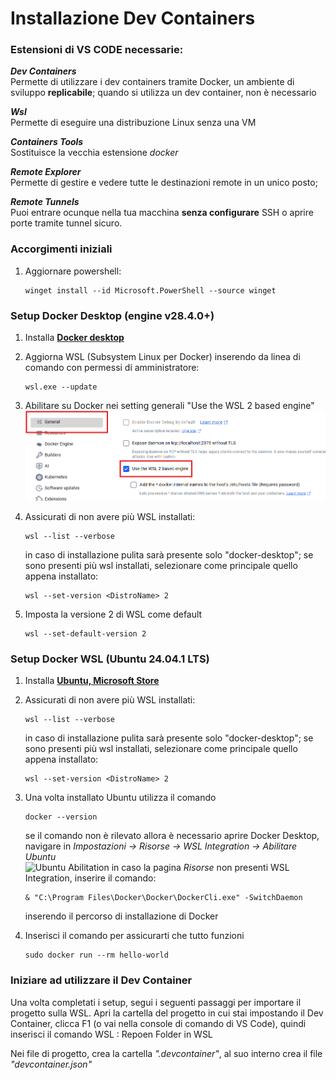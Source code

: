 # Installazione Dev Containers

### Estensioni di VS CODE necessarie:
***Dev Containers***<br>
    Permette di utilizzare i dev containers tramite Docker, un ambiente di sviluppo **replicabile**; quando si utilizza un dev container, non è necessario<br>

***Wsl***<br>
    Permette di eseguire una distribuzione Linux senza una VM<br>

***Containers Tools***<br>
    Sostituisce la vecchia estensione *docker*

***Remote Explorer***<br>
    Permette di gestire e vedere tutte le destinazioni remote in un unico posto;<br>

***Remote Tunnels***<br>
    Puoi entrare ocunque nella tua macchina **senza configurare** SSH o aprire porte tramite tunnel sicuro.  

### Accorgimenti iniziali
1. Aggiornare powershell:
    ```
    winget install --id Microsoft.PowerShell --source winget
    ```

### Setup Docker Desktop (engine v28.4.0+)
1. Installa [**Docker desktop**](https://www.docker.com/) 

2. Aggiorna WSL (Subsystem Linux per Docker) inserendo da linea di comando con permessi di amministratore:
    ```
    wsl.exe --update
    ```

3. Abilitare su Docker nei setting generali "Use the WSL 2 based engine"
    ![Abilitazione WSL2 Docker Desktop](wsl2_abilitation.png) 

4. Assicurati di non avere più WSL installati:
    ```
    wsl --list --verbose
    ```
    in caso di installazione pulita sarà presente solo "docker-desktop"; se sono presenti più wsl installati, selezionare come principale quello appena installato:

    ```
    wsl --set-version <DistroName> 2
    ```

5. Imposta la versione 2 di WSL come default
    ```
    wsl --set-default-version 2
    ```

### Setup Docker WSL (Ubuntu 24.04.1 LTS)
1. Installa [**Ubuntu, Microsoft Store**](https://apps.microsoft.com/detail/9PDXGNCFSCZV?hl=neutral&gl=IT&ocid=pdpshare)

2. Assicurati di non avere più WSL installati:
    ```
    wsl --list --verbose
    ```
    in caso di installazione pulita sarà presente solo "docker-desktop"; se sono presenti più wsl installati, selezionare come principale quello appena installato:

    ```
    wsl --set-version <DistroName> 2
    ```

3. Una volta installato Ubuntu utilizza il comando
    ```
    docker --version
    ```
    se il comando non è rilevato allora è necessario aprire Docker Desktop, navigare in *Impostazioni -> Risorse -> WSL Integration -> Abilitare Ubuntu* <br>
    ![Ubuntu Abilitation](image.png)
    in caso la pagina *Risorse* non presenti WSL Integration, inserire il comando:
    ```
    & "C:\Program Files\Docker\Docker\DockerCli.exe" -SwitchDaemon
    ```
    inserendo il percorso di installazione di Docker

4. Inserisci il comando per assicurarti che tutto funzioni
    ```
    sudo docker run --rm hello-world 
    ```

### Iniziare ad utilizzare il Dev Container
Una volta completati i setup, segui i seguenti passaggi per importare il progetto sulla WSL. Apri la cartella del progetto in cui stai impostando il Dev Container, clicca F1 (o vai nella console di comando di VS Code), quindi inserisci il comando WSL : Repoen Folder in WSL

Nei file di progetto, crea la cartella *".devcontainer"*, al suo interno crea il file *"devcontainer.json"*

